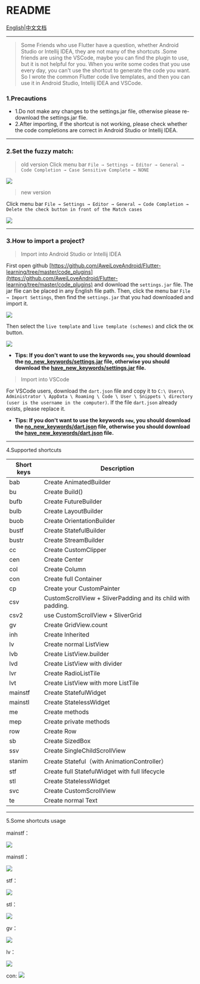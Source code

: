 # README

[English](https://github.com/AweiLoveAndroid/Flutter-learning/blob/master/code_plugins/readme.md)|[中文文档](https://github.com/AweiLoveAndroid/Flutter-learning/blob/master/code_plugins/README-CN.md)

---

> Some Friends who use Flutter have a question, whether Android Studio or Intellij IDEA, they are not many of the shortcuts .Some friends are using the VSCode, maybe you can find the plugin to use, but it is not helpful for you. When you write some codes that you use every day, you can't use the shortcut to generate the code you want. So I wrote the common Flutter code live templates, and then you can use it in Android Studio, Intellij IDEA and VSCode.

### 1.Precautions

* 1.Do not make any changes to the settings.jar file, otherwise please re-download the settings.jar flie.
* 2.After importing, if the shortcut is not working, please check whether the code completions are correct in Android Studio or Intellij IDEA.

---

### 2.Set the fuzzy match:

> old version
Click menu bar `File → Settings → Editor → General → Code Completion → Case Sensitive Complete → NONE`

![](https://upload-images.jianshu.io/upload_images/6098829-183dce2a0499b0d6.png?imageMogr2/auto-orient/strip%7CimageView2/2/w/702/format/webp)

> new version

Click menu bar `File → Settings → Editor → General → Code Completion → Delete the check button in front of the Match cases`

![](https://upload-images.jianshu.io/upload_images/6098829-3194305ecb760fbe.png?imageMogr2/auto-orient/strip%7CimageView2/2/w/556/format/webp)

---

### 3.How to import a project?

> Import into Android Studio or Intellij IDEA

First open github [https://github.com/AweiLoveAndroid/Flutter-learning/tree/master/code_plugins](https://github.com/AweiLoveAndroid/Flutter-learning/tree/master/code_plugins) and download the `settings.jar` file. The jar flie can be placed in any English file path.
Then, click the menu bar `File → Import Settings`, then find the `settings.jar` that you had downloaded and import it.

![](https://upload-images.jianshu.io/upload_images/6098829-450d5f8e17341ba7.png?imageMogr2/auto-orient/strip%7CimageView2/2/w/270/format/webp)

Then select the `live template` and `live template (schemes)` and click the `OK` button.

![](https://upload-images.jianshu.io/upload_images/6098829-5a16c2468a36d9d8.png?imageMogr2/auto-orient/strip%7CimageView2/2/w/541/format/webp)

* **Tips: If you don't want to use  the keywords `new`, you should download the [no_new_keywords/settings.jar](https://github.com/AweiLoveAndroid/Flutter-learning/tree/master/code_plugins/no_new_keywords/settings.jar) file, otherwise you should download the [have_new_keywords/settings.jar](https://github.com/AweiLoveAndroid/Flutter-learning/tree/master/code_plugins/have_new_keywords/settings.jar) file.**

> Import into VSCode

For VSCode users, download the `dart.json` file and copy it to `C:\ Users\ Administrator \ AppData \ Roaming \ Code \ User \ Snippets \ directory (user is the username in the computer)`. If the file `dart.json` already exists, please replace it.

* **Tips: If you don't want to use  the keywords `new`, you should download the [no_new_keywords/dart.json](https://github.com/AweiLoveAndroid/Flutter-learning/tree/master/code_plugins/no_new_keywords/dart.json) file, otherwise you should download the [have_new_keywords/dart.json](https://github.com/AweiLoveAndroid/Flutter-learning/tree/master/code_plugins/have_new_keywords/dart.json) file.**

---

4.Supported shortcuts

Short keys|Description
----|----
bab|	Create AnimatedBuilder
bu|	Create Build()
bufb|	Create FutureBuilder
bulb|	Create LayoutBuilder
buob|	Create OrientationBuilder
bustf|	Create StatefulBuilder
bustr|	Create StreamBuilder
cc|	Create CustomClipper
cen|	Create Center
col|	Create Column
con|	Create full Container
cp|	Create your CustomPainter
csv|	CustomScrollView + SliverPadding and its child with padding.
csv2|	use CustomScrollView + SliverGrid
gv|	Create GridView.count
inh|	Create Inherited
lv|	Create normal ListView
lvb|	Create ListView.builder
lvd	|Create ListView with divider
lvr|	Create RadioListTile
lvt|	Create ListView with more ListTile
mainstf	|Create  StatefulWidget
mainstl|	Create  StatelessWidget
me	|Create methods
mep|	Create private methods
row|	Create Row
sb	|Create SizedBox
ssv|	Create SingleChildScrollView
stanim|	Create Stateful（with AnimationController）
stf	|Create full StatefulWidget with full lifecycle
stl	|Create StatelessWidget
svc	|Create CustomScrollView
te|	Create normal Text

---

5.Some shortcuts usage

mainstf：

![](https://upload-images.jianshu.io/upload_images/6098829-a715d299b3c4d2b6.gif?imageMogr2/auto-orient/strip%7CimageView2/2/w/418/format/webp)

mainstl：

![](https://upload-images.jianshu.io/upload_images/6098829-2042bdf5fb3a157a.gif?imageMogr2/auto-orient/strip%7CimageView2/2/w/418/format/webp)

stf：

![](https://upload-images.jianshu.io/upload_images/6098829-7e796ef45a0d5cd6.gif?imageMogr2/auto-orient/strip%7CimageView2/2/w/418/format/webp)

stl：

![](https://upload-images.jianshu.io/upload_images/6098829-b1549c03b9a9b5ee.gif?imageMogr2/auto-orient/strip%7CimageView2/2/w/418/format/webp)

gv：

![](https://upload-images.jianshu.io/upload_images/6098829-6c5985388f267fdc.gif?imageMogr2/auto-orient/strip%7CimageView2/2/w/647/format/webp)

lv：

![](https://upload-images.jianshu.io/upload_images/6098829-04f30b3523027724.gif?imageMogr2/auto-orient/strip%7CimageView2/2/w/418/format/webp)

con:
![](https://upload-images.jianshu.io/upload_images/6098829-374bb9d45ba2e3ea.gif?imageMogr2/auto-orient/strip%7CimageView2/2/w/647/format/webp)
